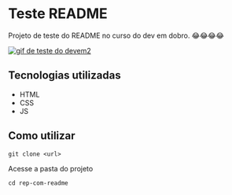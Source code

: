 # Teste README
Projeto de teste do README no curso do dev em dobro. 😂😂😂😂

[<img src="./teste.gif" alt="gif de teste do devem2">](https://google.com.br)

## Tecnologias utilizadas
- HTML
- CSS
- JS

## Como utilizar
```
git clone <url>
```
Acesse a pasta do projeto
```
cd rep-com-readme
```
